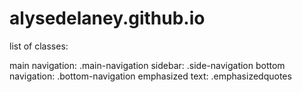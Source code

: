 # alysedelaney.github.io

list of classes:

main navigation: .main-navigation
sidebar: .side-navigation
bottom navigation: .bottom-navigation
emphasized text: .emphasizedquotes
